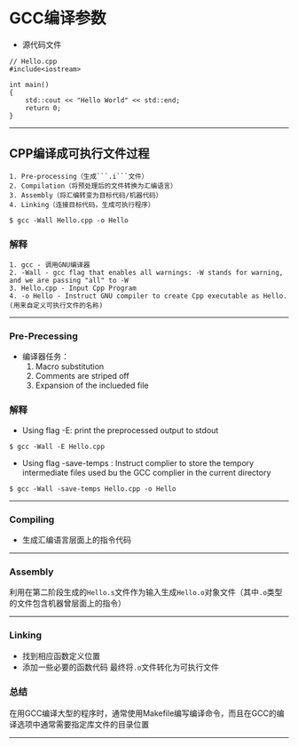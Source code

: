 # GCC编译参数

- 源代码文件
```(c++)
// Hello.cpp
#include<iostream>

int main()
{
    std::cout << "Hello World" << std::end;
    return 0;
}
```
---
## CPP编译成可执行文件过程
    1. Pre-processing（生成```.i```文件）
    2. Compilation（将预处理后的文件转换为汇编语言）
    3. Assembly（将汇编转变为目标代码/机器代码）
    4. Linking（连接目标代码，生成可执行程序）

```(shell)
$ gcc -Wall Hello.cpp -o Hello
```
### 解释
    1. gcc - 调用GNU编译器
    2. -Wall - gcc flag that enables all warnings: -W stands for warning, and we are passing "all" to -W
    3. Hello.cpp - Input Cpp Program
    4. -o Hello - Instruct GNU compiler to create Cpp executable as Hello. (用来自定义可执行文件的名称)
---

### Pre-Precessing
- 编译器任务：
    1. Macro substitution
    2. Comments are striped off
    3. Expansion of the inclueded file

### 解释
- Using flag -E: print the preprocessed output to stdout
```(shell)
$ gcc -Wall -E Hello.cpp
```
- Using flag -save-temps : Instruct complier to store the tempory intermediate files used bu the GCC complier in the current directory
```(shell)
$ gcc -Wall -save-temps Hello.cpp -o Hello
```
---
### Compiling
- 生成汇编语言层面上的指令代码
---
### Assembly

利用在第二阶段生成的```Hello.s```文件作为输入生成```Hello.o```对象文件（其中```.o```类型的文件包含机器曾层面上的指令）

---
### Linking
- 找到相应函数定义位置
- 添加一些必要的函数代码
最终将```.o```文件转化为可执行文件

### 总结
在用GCC编译大型的程序时，通常使用Makefile编写编译命令，而且在GCC的编译选项中通常需要指定库文件的目录位置

---